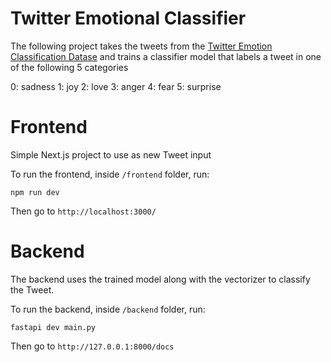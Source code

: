 # Twitter Emotional Classifier

The following project takes the tweets from the [Twitter Emotion Classification Datase](https://www.kaggle.com/datasets/aadyasingh55/twitter-emotion-classification-dataset/data) and trains a classifier model that labels a tweet in one of the following 5 categories

0: sadness
1: joy
2: love
3: anger
4: fear
5: surprise

# Frontend

Simple Next.js project to use as new Tweet input

To run the frontend, inside `/frontend` folder, run:

```
npm run dev
```

Then go to `http://localhost:3000/`

# Backend

The backend uses the trained model along with the vectorizer to classify the Tweet.

To run the backend, inside `/backend` folder, run:

```
fastapi dev main.py
```

Then go to `http://127.0.0.1:8000/docs`
